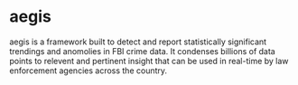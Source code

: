 # aegis
aegis is a framework built to detect and report statistically significant trendings and anomolies in FBI crime data. It condenses billions of data points to relevent and pertinent insight that can be used in real-time by law enforcement agencies across the country.
